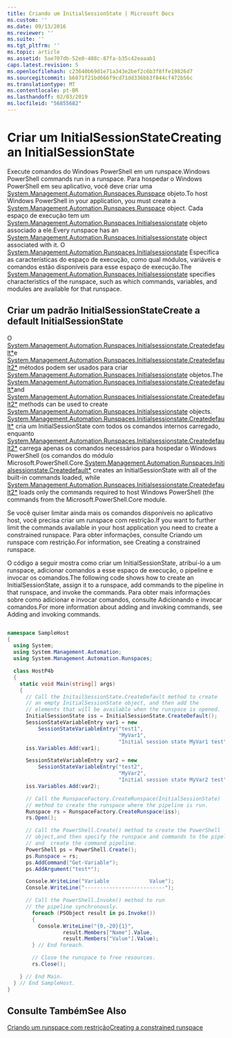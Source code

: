 ```yaml
---
title: Criando um InitialSessionState | Microsoft Docs
ms.custom: ''
ms.date: 09/13/2016
ms.reviewer: ''
ms.suite: ''
ms.tgt_pltfrm: ''
ms.topic: article
ms.assetid: 5ae707db-52e0-408c-87fa-b35c42eaaab1
caps.latest.revision: 5
ms.openlocfilehash: c23640b69d1e71a343e2bef2c6b3f8ffe19826d7
ms.sourcegitcommit: b6871f21bd666f9cd71dd336bb3f844cf472b56c
ms.translationtype: MT
ms.contentlocale: pt-BR
ms.lasthandoff: 02/03/2019
ms.locfileid: "56855682"
---
```

# <a name="creating-an-initialsessionstate"></a><span data-ttu-id="9df5c-102">Criar um InitialSessionState</span><span class="sxs-lookup"><span data-stu-id="9df5c-102">Creating an InitialSessionState</span></span>

<span data-ttu-id="9df5c-103">Execute comandos do Windows PowerShell em um runspace.</span><span class="sxs-lookup"><span data-stu-id="9df5c-103">Windows PowerShell commands run in a runspace.</span></span> <span data-ttu-id="9df5c-104">Para hospedar o Windows PowerShell em seu aplicativo, você deve criar uma [System.Management.Automation.Runspaces.Runspace](/dotnet/api/System.Management.Automation.Runspaces.Runspace) objeto.</span><span class="sxs-lookup"><span data-stu-id="9df5c-104">To host Windows PowerShell in your application, you must create a [System.Management.Automation.Runspaces.Runspace](/dotnet/api/System.Management.Automation.Runspaces.Runspace) object.</span></span> <span data-ttu-id="9df5c-105">Cada espaço de execução tem um [System.Management.Automation.Runspaces.Initialsessionstate](/dotnet/api/System.Management.Automation.Runspaces.InitialSessionState) objeto associado a ele.</span><span class="sxs-lookup"><span data-stu-id="9df5c-105">Every runspace has an [System.Management.Automation.Runspaces.Initialsessionstate](/dotnet/api/System.Management.Automation.Runspaces.InitialSessionState) object associated with it.</span></span> <span data-ttu-id="9df5c-106">O [System.Management.Automation.Runspaces.Initialsessionstate](/dotnet/api/System.Management.Automation.Runspaces.InitialSessionState) Especifica as características do espaço de execução, como qual módulos, variáveis e comandos estão disponíveis para esse espaço de execução.</span><span class="sxs-lookup"><span data-stu-id="9df5c-106">The [System.Management.Automation.Runspaces.Initialsessionstate](/dotnet/api/System.Management.Automation.Runspaces.InitialSessionState) specifies characteristics of the runspace, such as which commands, variables, and modules are available for that runspace.</span></span>

## <a name="create-a-default-initialsessionstate"></a><span data-ttu-id="9df5c-107">Criar um padrão InitialSessionState</span><span class="sxs-lookup"><span data-stu-id="9df5c-107">Create a default InitialSessionState</span></span>

 <span data-ttu-id="9df5c-108">O [System.Management.Automation.Runspaces.Initialsessionstate.Createdefault\*](/dotnet/api/System.Management.Automation.Runspaces.InitialSessionState.CreateDefault)e [System.Management.Automation.Runspaces.Initialsessionstate.Createdefault2\*](/dotnet/api/System.Management.Automation.Runspaces.InitialSessionState.CreateDefault2) métodos podem ser usados para criar [System.Management.Automation.Runspaces.Initialsessionstate](/dotnet/api/System.Management.Automation.Runspaces.InitialSessionState) objetos.</span><span class="sxs-lookup"><span data-stu-id="9df5c-108">The [System.Management.Automation.Runspaces.Initialsessionstate.Createdefault\*](/dotnet/api/System.Management.Automation.Runspaces.InitialSessionState.CreateDefault)and [System.Management.Automation.Runspaces.Initialsessionstate.Createdefault2\*](/dotnet/api/System.Management.Automation.Runspaces.InitialSessionState.CreateDefault2) methods can be used to create [System.Management.Automation.Runspaces.Initialsessionstate](/dotnet/api/System.Management.Automation.Runspaces.InitialSessionState) objects.</span></span> <span data-ttu-id="9df5c-109">[System.Management.Automation.Runspaces.Initialsessionstate.Createdefault\*](/dotnet/api/System.Management.Automation.Runspaces.InitialSessionState.CreateDefault) cria um InitialSessionState com todos os comandos internos carregado, enquanto [ System.Management.Automation.Runspaces.Initialsessionstate.Createdefault2\*](/dotnet/api/System.Management.Automation.Runspaces.InitialSessionState.CreateDefault2) carrega apenas os comandos necessários para hospedar o Windows PowerShell (os comandos do módulo Microsoft.PowerShell.Core.</span><span class="sxs-lookup"><span data-stu-id="9df5c-109">[System.Management.Automation.Runspaces.Initialsessionstate.Createdefault\*](/dotnet/api/System.Management.Automation.Runspaces.InitialSessionState.CreateDefault) creates an InitialSessionState with all of the built-in commands loaded, while [System.Management.Automation.Runspaces.Initialsessionstate.Createdefault2\*](/dotnet/api/System.Management.Automation.Runspaces.InitialSessionState.CreateDefault2) loads only the commands required to host Windows PowerShell (the commands from the Microsoft.PowerShell.Core module.</span></span>

 <span data-ttu-id="9df5c-110">Se você quiser limitar ainda mais os comandos disponíveis no aplicativo host, você precisa criar um runspace com restrição.</span><span class="sxs-lookup"><span data-stu-id="9df5c-110">If you want to further limit the commands available in your host application you need to create a constrained runspace.</span></span> <span data-ttu-id="9df5c-111">Para obter informações, consulte Criando um runspace com restrição.</span><span class="sxs-lookup"><span data-stu-id="9df5c-111">For information, see Creating a constrained runspace.</span></span>

 <span data-ttu-id="9df5c-112">O código a seguir mostra como criar um InitialSessionState, atribuí-lo a um runspace, adicionar comandos a esse espaço de execução, o pipeline e invocar os comandos.</span><span class="sxs-lookup"><span data-stu-id="9df5c-112">The following code shows how to create an InitialSessionState, assign it to a runspace, add commands to the pipeline in that runspace, and invoke the commands.</span></span> <span data-ttu-id="9df5c-113">Para obter mais informações sobre como adicionar e invocar comandos, consulte Adicionando e invocar comandos.</span><span class="sxs-lookup"><span data-stu-id="9df5c-113">For more information about adding and invoking commands, see Adding and invoking commands.</span></span>

```csharp

namespace SampleHost
{
  using System;
  using System.Management.Automation;
  using System.Management.Automation.Runspaces;

  class HostP4b
  {
    static void Main(string[] args)
    {
      // Call the InitailSessionState.CreateDefault method to create
      // an empty InitialSessionState object, and then add the
      // elements that will be available when the runspace is opened.
      InitialSessionState iss = InitialSessionState.CreateDefault();
      SessionStateVariableEntry var1 = new
          SessionStateVariableEntry("test1",
                                    "MyVar1",
                                    "Initial session state MyVar1 test");
      iss.Variables.Add(var1);

      SessionStateVariableEntry var2 = new
          SessionStateVariableEntry("test2",
                                    "MyVar2",
                                    "Initial session state MyVar2 test");
      iss.Variables.Add(var2);

      // Call the RunspaceFactory.CreateRunspace(InitialSessionState)
      // method to create the runspace where the pipeline is run.
      Runspace rs = RunspaceFactory.CreateRunspace(iss);
      rs.Open();

      // Call the PowerShell.Create() method to create the PowerShell
      // object,and then specify the runspace and commands to the pipeline.
      // and  create the command pipeline.
      PowerShell ps = PowerShell.Create();
      ps.Runspace = rs;
      ps.AddCommand("Get-Variable");
      ps.AddArgument("test*");

      Console.WriteLine("Variable             Value");
      Console.WriteLine("--------------------------");

      // Call the PowerShell.Invoke() method to run
      // the pipeline synchronously.
        foreach (PSObject result in ps.Invoke())
        {
          Console.WriteLine("{0,-20}{1}",
                  result.Members["Name"].Value,
                  result.Members["Value"].Value);
        } // End foreach.

        // Close the runspace to free resources.
        rs.Close();

    } // End Main.
  } // End SampleHost.
}
```

## <a name="see-also"></a><span data-ttu-id="9df5c-114">Consulte Também</span><span class="sxs-lookup"><span data-stu-id="9df5c-114">See Also</span></span>

 [<span data-ttu-id="9df5c-115">Criando um runspace com restrição</span><span class="sxs-lookup"><span data-stu-id="9df5c-115">Creating a constrained runspace</span></span>](./creating-a-constrained-runspace.md)
